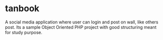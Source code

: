 # tanbook
A social media application where user can login and post on wall, like others post.
Its a sample Object Oriented PHP project with good structuring meant for study purpose.
